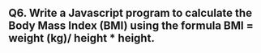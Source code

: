 ## Q6. Write a Javascript program to calculate the Body Mass Index (BMI) using the formula BMI = weight (kg)/ height * height.

